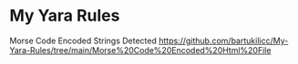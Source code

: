 # My Yara Rules

Morse Code Encoded Strings Detected
https://github.com/bartukilicc/My-Yara-Rules/tree/main/Morse%20Code%20Encoded%20Html%20File
